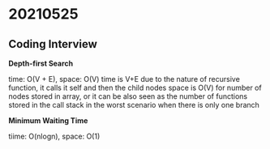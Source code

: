 # 20210525

## Coding Interview

**Depth-first Search**

time: O(V + E), space: O(V)
time is V+E due to the nature of recursive function, it calls it self and then the child nodes
space is O(V) for number of nodes stored in array, or it can be also seen as the number of functions stored in the call stack in the worst scenario when there is only one branch

**Minimum Waiting Time**

tiime: O(nlogn), space: O(1)

